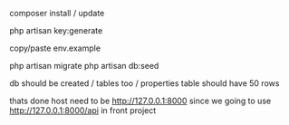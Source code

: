 

composer install / update 

php artisan key:generate

copy/paste env.example 

php artisan migrate
php artisan db:seed

db should be created / tables too / properties table should have 50 rows 

thats done  host need to be http://127.0.0.1:8000 since we going to use http://127.0.0.1:8000/api in front project